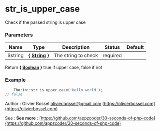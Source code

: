 # str_is_upper_case

Check if the passed string is upper case


### Parameters
Name  |  Type  |  Description  |  Status  |  Default
------------  |  ------------  |  ------------  |  ------------  |  ------------
$string  |  **{ [String](http://php.net/manual/en/language.types.string.php) }**  |  The string to check  |  required  |

Return **{ [Boolean](http://php.net/manual/en/language.types.boolean.php) }** true if upper case, false if not

### Example
```php
	Thorin::str_is_upper_case('Hello world');
// false
```
Author : Olivier Bossel [olivier.bossel@gmail.com](mailto:olivier.bossel@gmail.com) [https://olivierbossel.com](https://olivierbossel.com)

See : **See more** : [https://github.com/appzcoder/30-seconds-of-php-code](https://github.com/appzcoder/30-seconds-of-php-code)